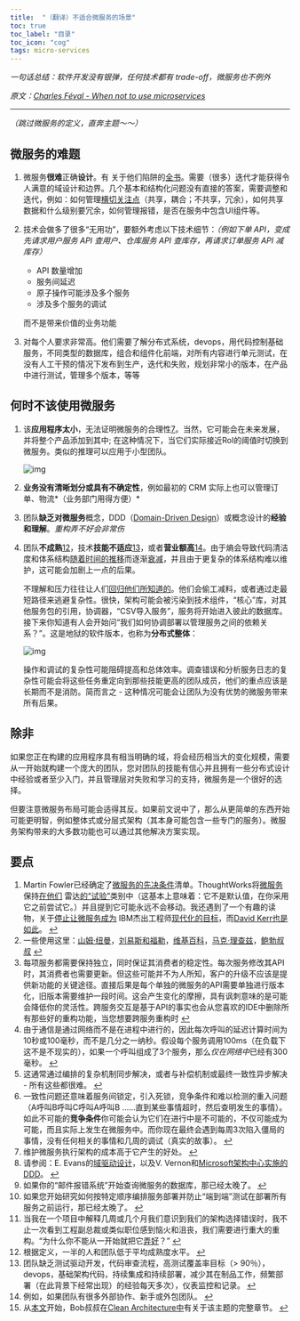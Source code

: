 ```yaml
---
title:  "（翻译）不适合微服务的场景"
toc: true
toc_label: "目录"
toc_icon: "cog"
tags: micro-services
---
```


*一句话总结：软件开发没有银弹，任何技术都有 trade-off，微服务也不例外*

*原文：[Charles Féval - When not to use microservices](https://www.feval.fr/posts/microservices/)*

---

*（跳过微服务的定义，直奔主题～～）*

## 微服务的难题

1. 微服务**很难**正确**设计**。有 关于他们陷阱的[全书](https://www.safaribooksonline.com/library/view/microservices-antipatterns-and/9781492042716/)。需要（很多）迭代才能获得令人满意的域设计和边界。几个基本和结构化问题没有直接的答案，需要调整和迭代，例如：如何管理[横切关注点](https://auth0.com/blog/introduction-to-microservices-part-4-dependencies/)（共享，耦合；不共享，冗余），如何共享数据和什么级别要冗余，如何管理报错，是否在服务中包含UI组件等。

2. 技术会做多了很多“无用功”，要额外考虑以下技术细节：*（例如下单 API，变成先请求用户服务 API 查用户、仓库服务 API 查库存，再请求订单服务 API 减库存）*

   - API 数量增加
   - 服务间延迟
   - 原子操作可能涉及多个服务
   - 涉及多个服务的调试

   而不是带来价值的业务功能

1. 对每个人要求非常高。他们需要了解分布式系统，devops，用代码控制基础服务，不同类型的数据库，组合和组件化前端，对所有内容进行单元测试，在没有人工干预的情况下发布到生产，迭代和失败，规划非常小的版本，在产品中进行测试，管理多个版本，等等

## 何时不该使用微服务

1. 该**应用程序太小**，无法证明微服务的合理性[7](https://www.feval.fr/posts/microservices/#fn:1)。当然，它可能会在未来发展，并将整个产品添加到其中; 在这种情况下，当它们实际接近RoI的阈值时切换到微服务。类似的推理可以应用于小型团队。

   ![img](https://www.feval.fr/img/2018/microservices/costs.png)

2. **业务没有清晰划分或具有不确定性**，例如最初的 CRM 实际上也可以管理订单、物流*（业务部门用得方便）*

3. 团队**缺乏对微服务**概念，DDD（[Domain-Driven Design](https://airbrake.io/blog/software-design/domain-driven-design)）或概念设计的**经验和理解**。*重构弄不好会非常伤*

4. 团队**不成熟**[12](https://www.feval.fr/posts/microservices/#fn:14)，技术**技能不适应**[13](https://www.feval.fr/posts/microservices/#fn:9)，或者**营业额高**[14](https://www.feval.fr/posts/microservices/#fn:3)。由于熵会导致代码清洁度和体系结构[随着时间的推移](http://www.rntz.net/post/against-software-development.html)而逐渐[衰减](http://www.rntz.net/post/against-software-development.html)，并且由于更复杂的体系结构难以维护，这可能会加剧上一点的后果。

   不理解和压力往往让人们[回归他们所知道的](https://en.wikipedia.org/wiki/Status_quo_bias)。他们会偷工减料，或者通过走最短路径来逃避复杂性。很快，架构可能会被污染到技术组件，“核心”库，对其他服务包的引用，协调器，“CSV导入服务”，服务将开始进入彼此的数据库。接下来你知道有人会开始问“我们如何协调部署以管理服务之间的依赖关系？”。这是地狱的软件版本，也称为**分布式整体**：

   ![img](https://www.feval.fr/img/2018/microservices/dependency-hell.png)

   操作和调试的复杂性可能阻碍提高和总体效率。调查错误和分析服务日志的复杂性可能会将这些任务重定向到那些技能更高的团队成员，他们的重点应该是长期而不是消防。简而言之 - 这种情况可能会让团队为没有优势的微服务带来所有后果。

## 除非

如果您正在构建的应用程序具有相当明确的域，将会经历相当大的变化规模，需要从一开始就构建一个庞大的团队，您对团队的技能有信心并且拥有一些分布式设计中经验或者至少入门，并且管理层对失败和学习的支持，微服务是一个很好的选择。

但要注意微服务布局可能会适得其反。如果前文说中了，那么从更简单的东西开始可能更明智，例如整体式或分层式架构（其本身可能包含一些专门的服务）。微服务架构带来的大多数功能也可以通过其他解决方案实现。

## 要点

1. Martin Fowler已经确定了[微服务的先决条件](https://martinfowler.com/bliki/MicroservicePrerequisites.html)清单。ThoughtWorks将[微服务](https://www.thoughtworks.com/insights/blog/microservices-adopt)保持[在他们](https://www.thoughtworks.com/insights/blog/microservices-adopt) 雷达[的“试验”](https://www.thoughtworks.com/insights/blog/microservices-adopt)类别中（这基本上意味着：它不是默认值，在你采用它之前尝试它。）并且提到它可能永远不会移动。我还遇到了一个有趣的读物，关于[停止让微服务成为](https://medium.com/@rbarcia/its-time-to-stop-making-microservices-the-goal-of-modernization-71758b400287) IBM杰出工程师[现代化的目标](https://medium.com/@rbarcia/its-time-to-stop-making-microservices-the-goal-of-modernization-71758b400287)，而[David Kerr也是如此](https://dwmkerr.com/the-death-of-microservice-madness-in-2018/)。 [↩](https://www.feval.fr/posts/microservices/#fnref:11)
2. 一些使用这里：[山姆·纽曼](https://samnewman.io/books/building_microservices/)，[刘易斯和福勒](https://martinfowler.com/articles/microservices.html)，[维基百科](https://en.wikipedia.org/wiki/Microservices)，[马克·理查兹](https://www.safaribooksonline.com/library/view/microservices-antipatterns-and/9781492042716/)，[鲍勃叔叔](https://blog.cleancoder.com/uncle-bob/2014/10/01/CleanMicroserviceArchitecture.html) [↩](https://www.feval.fr/posts/microservices/#fnref:10)
3. 每项服务都需要保持独立，同时保证其消费者的稳定性。每次服务修改其API时，其消费者也需要更新。但这些可能并不为人所知，客户的升级不应该是提供新功能的关键途径。直接后果是每个单独的微服务的API需要单独进行版本化，旧版本需要维护一段时间。这会产生变化的摩擦，具有讽刺意味的是可能会降低你的灵活性。跨服务交互是基于API的事实也会从您喜欢的IDE中删除所有那些好的重构功能，当您想要跨服务重构时  [↩](https://www.feval.fr/posts/microservices/#fnref:12)
4. 由于通信是通过网络而不是在进程中进行的，因此每次呼叫的延迟计算时间为10秒或100毫秒，而不是几分之一纳秒。假设每个服务调用100ms（在负载下这不是不现实的），如果一个呼叫组成了3个服务，那么*仅在网络中*已经有300毫秒。 [↩](https://www.feval.fr/posts/microservices/#fnref:13)
5. 这通常通过编排的复杂机制同步解决，或者与补偿机制或最终一致性异步解决 - 所有这些都很难。 [↩](https://www.feval.fr/posts/microservices/#fnref:15)
6. 一致性问题还意味着服务间锁定，引入死锁，竞争条件和难以检测的重入问题（A呼叫B呼叫C呼叫A呼叫B ......直到某些事情超时，然后查明发生的事情）。 如此不可能的**竞争条件**你可能会认为它们在进行中是不可能的，不仅可能成为可能，而且实际上发生在微服务中。而你现在最终会遇到每周3次陷入僵局的事情，没有任何相关的事情和几周的调试（真实的故事）。 [↩](https://www.feval.fr/posts/microservices/#fnref:16)
7. 维护微服务执行架构的成本高于它产生的好处。 [↩](https://www.feval.fr/posts/microservices/#fnref:1)
8. 请参阅：E. Evans的[域驱动设计](https://www.goodreads.com/book/show/179133.Domain_Driven_Design)，以及V. Vernon和[Microsoft架构中心](https://docs.microsoft.com/en-us/azure/architecture/microservices/)[实施的DDD](https://www.goodreads.com/book/show/15756865-implementing-domain-driven-design)。 [↩](https://www.feval.fr/posts/microservices/#fnref:2)
9. 如果你的“邮件报错系统”开始查询微服务的数据库，那已经太晚了。 [↩](https://www.feval.fr/posts/microservices/#fnref:7)
10. 如果您开始研究如何按特定顺序编排服务部署并防止“端到端”测试在部署所有服务之前运行，那已经太晚了。 [↩](https://www.feval.fr/posts/microservices/#fnref:6)
11. 当我在一个项目中解释几周或几个月我们意识到我们的架构选择错误时，我不止一次看到工程副总裁或类似职位感到恼火和沮丧，我们需要进行重大的重构。“为什么你不能从一开始就把它[弄好](https://www.feval.fr/posts/microservices/#fnref:17)？”  [↩](https://www.feval.fr/posts/microservices/#fnref:17)
12. 根据定义，一半的人和团队低于平均成熟度水平。 [↩](https://www.feval.fr/posts/microservices/#fnref:14)
13. 团队缺乏测试驱动开发，代码审查流程，高测试覆盖率目标（> 90％），devops，基础架构代码，持续集成和持续部署，减少其在制品工作，频繁部署（在此背景下经常出现）的经验每天多次），仪表监控和记录。 [↩](https://www.feval.fr/posts/microservices/#fnref:9)
14. 例如，如果团队有很多外部协作、新手或外包团队。 [↩](https://www.feval.fr/posts/microservices/#fnref:3)
15. 从[本文](https://blog.cleancoder.com/uncle-bob/2014/10/01/CleanMicroserviceArchitecture.html)开始，Bob叔叔在[Clean Architecture中](https://www.goodreads.com/book/show/18043011-clean-architecture)有关于该主题的完整章节。 [↩](https://www.feval.fr/posts/microservices/#fnref:4)
